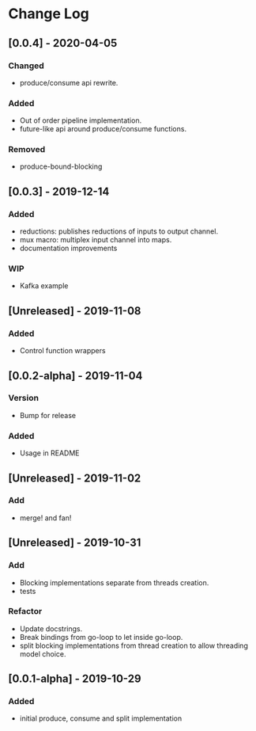# Change Log

## [0.0.4] - 2020-04-05

### Changed

- produce/consume api rewrite.

### Added
- Out of order pipeline implementation.
- future-like api around produce/consume functions.

### Removed
- produce-bound-blocking

## [0.0.3] - 2019-12-14
### Added
- reductions: publishes reductions of inputs to output channel.
- mux macro: multiplex input channel into maps.
- documentation improvements

### WIP
- Kafka example

## [Unreleased] - 2019-11-08
### Added
- Control function wrappers

## [0.0.2-alpha] - 2019-11-04
### Version
- Bump for release

### Added
- Usage in README

## [Unreleased] - 2019-11-02
### Add
- merge! and fan!

## [Unreleased] - 2019-10-31
### Add
- Blocking implementations separate from threads creation.
- tests

### Refactor
- Update docstrings.
- Break bindings from go-loop to let inside go-loop.
- split blocking implementations from thread creation to allow threading model choice.

## [0.0.1-alpha] - 2019-10-29
### Added
- initial produce, consume and split implementation
